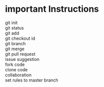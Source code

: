# important Instructions 
<p>
git init <br>
git status <br>
git add <br>
git checkout id  <br>
git branch <br>
git merge <br>
git pull request <br>
issue suggestion <br>
fork code <br>
clone code <br>
collaboration <br>
set rules to master branch 
</p>
